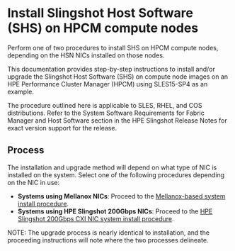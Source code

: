 
# Install Slingshot Host Software (SHS) on HPCM compute nodes

Perform one of two procedures to install SHS on HPCM compute nodes, depending on the HSN NICs installed on those nodes.

This documentation provides step-by-step instructions to install and/or upgrade the Slingshot Host Software (SHS) on compute node images on an HPE Performance Cluster Manager (HPCM) using SLES15-SP4 as an example.

The procedure outlined here is applicable to SLES, RHEL, and COS distributions. Refer to the System Software Requirements for Fabric Manager and Host Software section in the HPE Slingshot Release Notes for exact version support for the release.

## Process

The installation and upgrade method will depend on what type of NIC is installed on the system.
Select one of the following procedures depending on the NIC in use:

- **Systems using Mellanox NICs**: Proceed to the [Mellanox-based system install procedure](mellanox_based_system_install_upgrade_procedure.md#mellanox-based-system-install-procedure).
- **Systems using HPE Slingshot 200Gbps NICs**: Proceed to the [HPE Slingshot 200Gbps CXI NIC system install procedure](HPE_Slingshot_200Gbps_cxi_nic_system_install_upgrade_procedure.md#hpe-slingshot-200gbps-cxi-nic-system-installupgrade-procedure).

NOTE: The upgrade process is nearly identical to installation, and the proceeding instructions will note where the two processes delineate.
